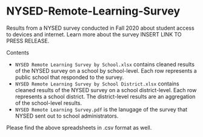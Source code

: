 # NYSED-Remote-Learning-Survey
Results from a NYSED survey conducted in Fall 2020 about student access to devices and internet. Learn more about the survey INSERT LINK TO PRESS RELEASE.

Contents
* `NYSED Remote Learning Survey by School.xlsx` contains cleaned results of the NYSED survey on a school by school-level. Each row represents a public school that responded to the survey.
* `NYSED Remote Learning Survey by School District.xlsx` contains cleaned results of the NYSED survey on a school district-level. Each row represents a school district. The district-level results are an aggregation of the school-level results.
* `NYSED Remote Learning Survey.pdf` is the lanugage of the survey that NYSED sent out to school administrators.

Please find the above spreadsheets in .csv format as well.
